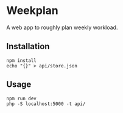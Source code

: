 # Weekplan

A web app to roughly plan weekly workload.

## Installation

```
npm install
echo "{}" > api/store.json
```

## Usage

```
npm run dev
php -S localhost:5000 -t api/
```
